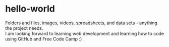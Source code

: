 # hello-world
Folders and files, images, videos, spreadsheets, and data sets - anything the project needs.  
I am looking forward to learning web development and learning how to code using GitHub and Free Code Camp :)
